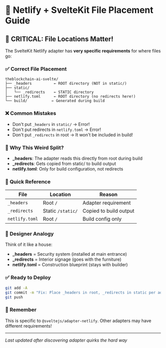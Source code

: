 # 🚀 Netlify + SvelteKit File Placement Guide

## 🎯 CRITICAL: File Locations Matter!

The SvelteKit Netlify adapter has **very specific requirements** for where files go:

### ✅ **Correct File Placement**
```
theblockchain-ai-svelte/
├── _headers          ← ROOT directory (NOT in static/)
├── static/
│   └── _redirects    ← STATIC directory
├── netlify.toml      ← ROOT directory (no redirects here!)
└── build/           ← Generated during build
```

### ❌ **Common Mistakes**
- Don't put `_headers` in `static/` → Error!
- Don't put redirects in `netlify.toml` → Error!
- Don't put `_redirects` in root → It won't be included in build!

### 🔧 **Why This Weird Split?**
- **_headers**: The adapter reads this directly from root during build
- **_redirects**: Gets copied from static/ to build output
- **netlify.toml**: Only for build configuration, not redirects

### 📝 **Quick Reference**
| File | Location | Reason |
|------|----------|--------|
| `_headers` | Root `/` | Adapter requirement |
| `_redirects` | Static `/static/` | Copied to build output |
| `netlify.toml` | Root `/` | Build config only |

### 🎨 **Designer Analogy**
Think of it like a house:
- **_headers** = Security system (installed at main entrance)
- **_redirects** = Interior signage (goes with the furniture)
- **netlify.toml** = Construction blueprint (stays with builder)

### ✅ **Ready to Deploy**
```bash
git add -A
git commit -m "Fix: Place _headers in root, _redirects in static per adapter requirements"
git push
```

### 🚨 **Remember**
This is specific to `@sveltejs/adapter-netlify`. Other adapters may have different requirements!

---
*Last updated after discovering adapter quirks the hard way*
